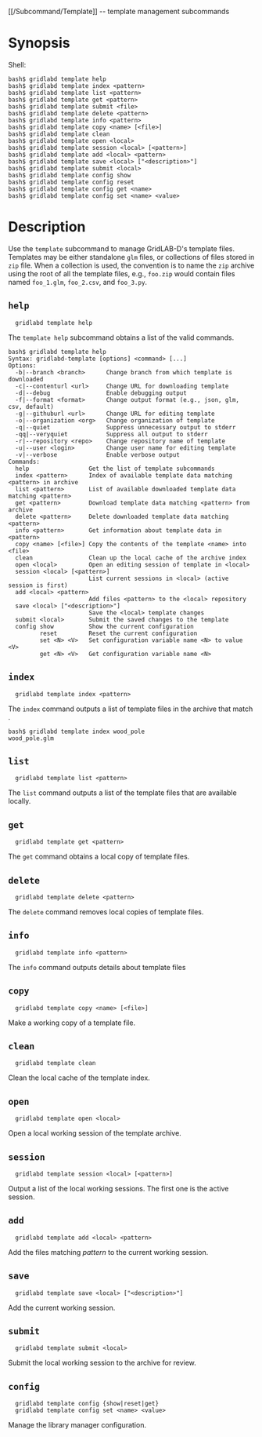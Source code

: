 [[/Subcommand/Template]] -- template management subcommands

# Synopsis

Shell:

~~~
bash$ gridlabd template help
bash$ gridlabd template index <pattern>
bash$ gridlabd template list <pattern>
bash$ gridlabd template get <pattern>
bash$ gridlabd template submit <file>
bash$ gridlabd template delete <pattern>
bash$ gridlabd template info <pattern>
bash$ gridlabd template copy <name> [<file>]
bash$ gridlabd template clean
bash$ gridlabd template open <local>
bash$ gridlabd template session <local> [<pattern>]
bash$ gridlabd template add <local> <pattern>
bash$ gridlabd template save <local> ["<description>"]
bash$ gridlabd template submit <local>
bash$ gridlabd template config show
bash$ gridlabd template config reset
bash$ gridlabd template config get <name>
bash$ gridlabd template config set <name> <value>
~~~

# Description

Use the `template` subcommand to manage GridLAB-D's template files.  Templates may be either standalone `glm` files, or collections of files stored in `zip` file.  When a collection is used, the convention is to name the `zip` archive using the root of all the template files, e.g., `foo.zip` would contain files named `foo_1.glm`, `foo_2.csv`, and `foo_3.py`.

## `help`

~~~
  gridlabd template help
~~~

The `template help` subcommand obtains a list of the valid commands.

~~~
bash$ gridlabd template help
Syntax: gridlabd-template [options] <command> [...]
Options:
  -b|--branch <branch>      Change branch from which template is downloaded
  -c|--contenturl <url>     Change URL for downloading template
  -d|--debug                Enable debugging output
  -f|--format <format>      Change output format (e.g., json, glm, csv, default)
  -g|--githuburl <url>      Change URL for editing template
  -o|--organization <org>   Change organization of template
  -q|--quiet                Suppress unnecessary output to stderr
  -qq|--veryquiet           Suppress all output to stderr
  -r|--repository <repo>    Change repository name of template
  -u|--user <login>         Change user name for editing template
  -v|--verbose              Enable verbose output
Commands:
  help                 Get the list of template subcommands
  index <pattern>      Index of available template data matching <pattern> in archive
  list <pattern>       List of available downloaded template data matching <pattern>
  get <pattern>        Download template data matching <pattern> from archive 
  delete <pattern>     Delete downloaded template data matching <pattern>
  info <pattern>       Get information about template data in <pattern>
  copy <name> [<file>] Copy the contents of the template <name> into <file>
  clean                Clean up the local cache of the archive index
  open <local>         Open an editing session of template in <local>
  session <local> [<pattern>]  
                       List current sessions in <local> (active session is first)
  add <local> <pattern>
                       Add files <pattern> to the <local> repository
  save <local> ["<description>"]
                       Save the <local> template changes
  submit <local>       Submit the saved changes to the template
  config show          Show the current configuration
         reset         Reset the current configuration
         set <N> <V>   Set configuration variable name <N> to value <V>
         get <N> <V>   Get configuration variable name <N>
~~~

## `index`

~~~
  gridlabd template index <pattern>
~~~

The `index` command outputs a list of template files in the archive that match <pattern>.
  
~~~
bash$ gridlabd template index wood_pole
wood_pole.glm
~~~

## `list`

~~~
  gridlabd template list <pattern>
~~~

The `list` command outputs a list of the template files that are available locally.

## `get`

~~~
  gridlabd template get <pattern>
~~~

The `get` command obtains a local copy of template files.

## `delete`

~~~
  gridlabd template delete <pattern>
~~~

The `delete` command removes local copies of template files.

## `info`

~~~
  gridlabd template info <pattern>
~~~

The `info` command outputs details about template files

## `copy`

~~~
  gridlabd template copy <name> [<file>]
~~~

Make a working copy of a template file.

## `clean`

~~~
  gridlabd template clean
~~~

Clean the local cache of the template index.

## `open`

~~~
  gridlabd template open <local>
~~~

Open a local working session of the template archive.

## `session`

~~~
  gridlabd template session <local> [<pattern>]
~~~

Output a list of the local working sessions. The first one is the active session.

## `add`

~~~
  gridlabd template add <local> <pattern>
~~~

Add the files matching _pattern_ to the current working session.

## `save`

~~~
  gridlabd template save <local> ["<description>"]
~~~

Add the current working session.

## `submit`

~~~
  gridlabd template submit <local>
~~~

Submit the local working session to the archive for review.

## `config`

~~~
  gridlabd template config {show|reset|get}
  gridlabd template config set <name> <value>
~~~

Manage the library manager configuration.
